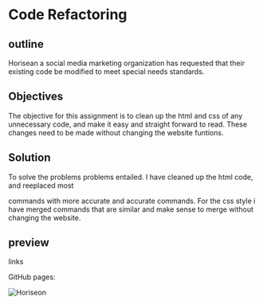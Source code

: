# Code Refactoring

## outline

Horisean a social media marketing organization has requested that their existing code be modified to meet special needs standards.

## Objectives

The objective for this assignment is to clean up the html and css of any unnecessary code, and make it easy and straight forward
to read. These changes need to be made without changing the website funtions.

## Solution

To solve the problems problems entailed. I have cleaned up the html code, and reeplaced most <div> commands with more accurate
and accurate commands. For the css style i have merged commands that are similar and make sense to merge without changing the website.

## preview

links

GitHub pages: 



![Horiseon](assets/images/screenshot.jpg.png)